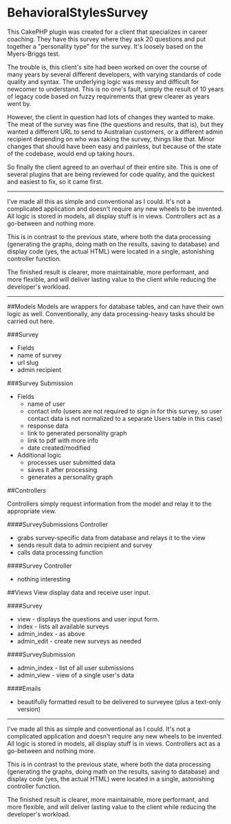 # BehavioralStylesSurvey

This CakePHP plugin was created for a client that specializes in career coaching. They have this survey where they ask 20 questions and put together a "personality type" for the survey. It's loosely based on the Myers-Briggs test. 

The trouble is, this client's site had been worked on over the course of many years by several different developers, with varying standards of code quality and syntax. The underlying logic was messy and difficult for newcomer to understand. This is no one's fault, simply the result of 10 years of legacy code based on fuzzy requirements that grew clearer as years went by.

However, the client in question had lots of changes they wanted to make. The meat of the survey was fine (the questions and results, that is), but they wanted a different URL to send to Australian customers, or a different admin recipient depending on who was taking the survey, things like that. Minor changes that should have been easy and painless, but because of the state of the codebase, would end up taking hours.

So finally the client agreed to an overhaul of their entire site. This is one of several plugins that are being reviewed for code quality, and the quickest and easiest to fix, so it came first. 

---

I've made all this as simple and conventional as I could. It's not a complicated application and doesn't require any new wheels to be invented. All logic is stored in models, all display stuff is in views. Controllers act as a go-between and nothing more.

This is in contrast to the previous state, where both the data processing (generating the graphs, doing math on the results, saving to database) and display code (yes, the actual HTML) were located in a single, astonishing controller function.

The finished result is clearer, more maintainable, more performant, and more flexible, and will deliver lasting value to the client while reducing the developer's workload.
___

##Models
Models are wrappers for database tables, and can have their own logic as well. Conventionally, any data processing-heavy tasks should be carried out here.

###Survey 
- Fields
 - name of survey
 - url slug
 - admin recipient

###Survey Submission
- Fields
  - name of user
  - contact info (users are not required to sign in for this survey, so user contact data is not normalized to a separate Users table in this case)
  - response data
  - link to generated personality graph
  - link to pdf with more info
  - date created/modified
- Additional logic
  - processes user submitted data
  - saves it after processing
  - generates a personality graph

##Controllers

Controllers simply request information from the model and relay it to the appropriate view.

####SurveySubmissions Controller
- grabs survey-specific data from database and relays it to the view
- sends result data to admin recipient and survey
- calls data processing function

####Survey Controller 
- nothing interesting

##Views
View display data and receive user input.

####Survey
- view - displays the questions and user input form.
- index - lists all available surveys
- admin_index - as above
- admin_edit - create new surveys as needed

####SurveySubmission
- admin_index - list of all user submissions
- admin_view - view of a single user's data

####Emails 	
- beautifully formatted result to be delivered to surveyee (plus a text-only version)

---

I've made all this as simple and conventional as I could. It's not a complicated application and doesn't require any new wheels to be invented. All logic is stored in models, all display stuff is in views. Controllers act as a go-between and nothing more. 

This is in contrast to the previous state, where both the data processing (generating the graphs, doing math on the results, saving to database) and display code (yes, the actual HTML) were located in a single, astonishing controller function. 

The finished result is clearer, more maintainable, more performant, and more flexible, and will deliver lasting value to the client while reducing the developer's workload.

		









